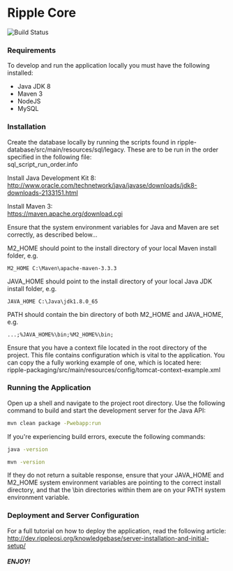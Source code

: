 Ripple Core
=========

![Build Status](http://bamboo.rippleosi.org/plugins/servlet/wittified/build-status/RPLE-IDCRC)

### Requirements

To develop and run the application locally you must have the following installed:
* Java JDK 8
* Maven 3
* NodeJS
* MySQL

### Installation

Create the database locally by running the scripts found in ripple-database/src/main/resources/sql/legacy.
These are to be run in the order specified in the following file:  
sql_script_run_order.info

Install Java Development Kit 8:  
http://www.oracle.com/technetwork/java/javase/downloads/jdk8-downloads-2133151.html

Install Maven 3:  
https://maven.apache.org/download.cgi

Ensure that the system environment variables for Java and Maven are set correctly, as described below...

M2_HOME should point to the install directory of your local Maven install folder, e.g.  
```
M2_HOME C:\Maven\apache-maven-3.3.3
```

JAVA_HOME should point to the install directory of your local Java JDK install folder, e.g.  
```
JAVA_HOME C:\Java\jdk1.8.0_65
```

PATH should contain the bin directory of both M2_HOME and JAVA_HOME, e.g.  
```
...;%JAVA_HOME%\bin;%M2_HOME%\bin;
```

Ensure that you have a context file located in the root directory of the project. This file contains configuration
which is vital to the application. You can copy the a fully working example of one, which is located here:  
ripple-packaging/src/main/resources/config/tomcat-context-example.xml

### Running the Application

Open up a shell and navigate to the project root directory. Use the following command to build and start the development
server for the Java API:  
```sh
mvn clean package -Pwebapp:run
```

If you're experiencing build errors, execute the following commands:   
```sh
java -version
```

```sh
mvn -version 
```

If they do not return a suitable response, ensure that your JAVA_HOME and M2_HOME system environment variables are pointing
to the correct install directory, and that the \bin directories within them are on your PATH system environment variable.


### Deployment and Server Configuration 

For a full tutorial on how to deploy the application, read the following article:  
http://dev.rippleosi.org/knowledgebase/server-installation-and-initial-setup/



##### ENJOY!